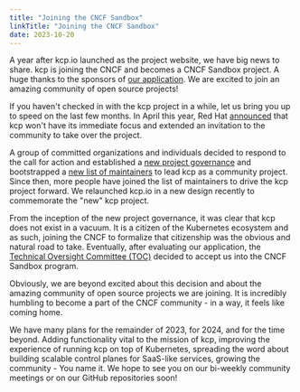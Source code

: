 ```yaml
---
title: "Joining the CNCF Sandbox"
linkTitle: "Joining the CNCF Sandbox"
date: 2023-10-20
---
```


A year after kcp.io launched as the project website, we have big news to share. kcp is joining the CNCF and becomes a CNCF Sandbox project. A huge thanks to the sponsors of [our application](https://github.com/cncf/sandbox/issues/47). We are excited to join an amazing community of open source projects!

If you haven't checked in with the kcp project in a while, let us bring you up to speed on the last few months. In April this year, Red Hat [announced](https://groups.google.com/g/kcp-users/c/yTe8RMcpxrg) that kcp won't have its immediate focus and extended an invitation to the community to take over the project.

A group of committed organizations and individuals decided to respond to the call for action and established a [new project governance](https://github.com/kcp-dev/kcp/blob/main/GOVERNANCE.md) and bootstrapped a [new list of maintainers](https://github.com/kcp-dev/kcp/pull/2953) to lead kcp as a community project. Since then, more people have joined the list of maintainers to drive the kcp project forward. We relaunched kcp.io in a new design recently to commemorate the "new" kcp project.

From the inception of the new project governance, it was clear that kcp does not exist in a vacuum. It is a citizen of the Kubernetes ecosystem and as such, joining the CNCF to formalize that citizenship was the obvious and natural road to take. Eventually, after evaluating our application, the [Technical Oversight Committee (TOC)](https://www.cncf.io/people/technical-oversight-committee/) decided to accept us into the CNCF Sandbox program.

Obviously, we are beyond excited about this decision and about the amazing community of open source projects we are joining. It is incredibly humbling to become a part of the CNCF community - in a way, it feels like coming home.

We have many plans for the remainder of 2023, for 2024, and for the time beyond. Adding functionality vital to the mission of kcp, improving the experience of running kcp on top of Kubernetes, spreading the word about building scalable control planes for SaaS-like services, growing the community - You name it. We hope to see you on our bi-weekly community meetings or on our GitHub repositories soon!
